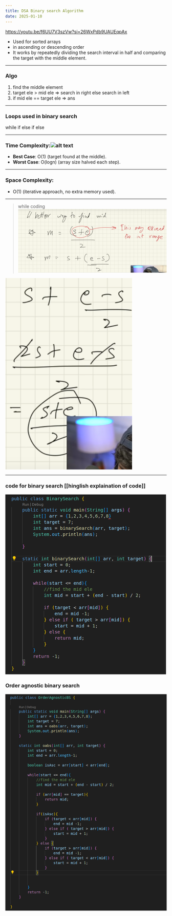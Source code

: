 ```yaml
---
title: DSA Binary search Algorithm
date: 2025-01-10
---
```


https://youtu.be/f6UU7V3szVw?si=26WxPdb9UAUEqpAx

- Used for sorted arrays
- in ascending or descending order
- It works by repeatedly dividing the search interval in half and comparing the target with the middle element.
---

### Algo

1. find the middle element
2. target ele > mid ele => search in right else search in left
3. if mid ele == target ele => ans

---
### Loops used in binary search

while
	if
		else if 
		 else 

---
### Time Complexity:![alt text](Pastedimage20241126204755.png)


- **Best Case**: O(1) (target found at the middle).
- **Worst Case**: O(log⁡n)   (array size halved each step).

----
### Space Complexity:

- O(1) (iterative approach, no extra memory used).

---
> while coding
![alt text](Pastedimage20241128052751.png)

![alt text](Pastedimage20241128052907.png)

---
### code for binary search [[hinglish explaination of code]]

![alt text](Pastedimage20241128054208.png)

### Order agnostic binary search

![alt text](Pastedimage20241128061939.png)




